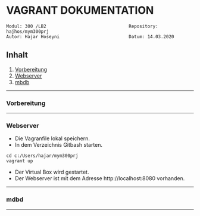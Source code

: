 # VAGRANT DOKUMENTATION
``` 
Modul: 300 /LB2                               Repository: hajhos/mym300prj
Autor: Hajar Hoseyni                          Datum: 14.03.2020
```
## Inhalt
1. [Vorbereitung](#Vorbereitung)
2. [Webserver](#Webserver)
3. [mbdb](#mbdb)
___
### Vorbereitung

___
### Webserver
- Die Vagranfile lokal speichern. 
- In dem Verzeichnis Gitbash starten.
``` 
cd c:/Users/hajar/mym300prj 
vagrant up 
```
- Der Virtual Box wird gestartet. 
- Der Webserver ist mit dem Adresse http://localhost:8080 vorhanden.
___
### mdbd
___





